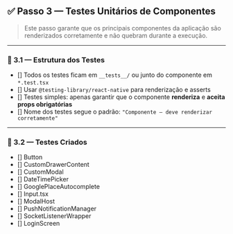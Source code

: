 ## ✅ Passo 3 — Testes Unitários de Componentes

> Este passo garante que os principais componentes da aplicação são renderizados corretamente e não quebram durante a execução.

---

### 🧪 3.1 — Estrutura dos Testes

- [] Todos os testes ficam em `__tests__/` ou junto do componente em `*.test.tsx`
- [] Usar `@testing-library/react-native` para renderização e asserts
- [] Testes simples: apenas garantir que o componente **renderiza** e **aceita props obrigatórias**
- [] Nome dos testes segue o padrão: `"Componente — deve renderizar corretamente"`

---

### 📂 3.2 — Testes Criados

- [] Button
- [] CustomDrawerContent
- [] CustomModal
- [] DateTimePicker
- [] GooglePlaceAutocomplete
- [] Input.tsx
- [] ModalHost
- [] PushNotificationManager
- [] SocketListenerWrapper
- [] LoginScreen